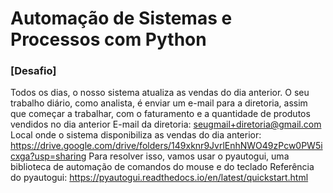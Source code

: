 # Automação de Sistemas e Processos com Python
### [Desafio]
Todos os dias, o nosso sistema atualiza as vendas do dia anterior.
O seu trabalho diário, como analista, é enviar um e-mail para a diretoria, assim que começar a trabalhar, com o faturamento e a quantidade de produtos vendidos no dia anterior
E-mail da diretoria: seugmail+diretoria@gmail.com<br>
Local onde o sistema disponibiliza as vendas do dia anterior: https://drive.google.com/drive/folders/149xknr9JvrlEnhNWO49zPcw0PW5icxga?usp=sharing
Para resolver isso, vamos usar o pyautogui, uma biblioteca de automação de comandos do mouse e do teclado
Referência do pyautogui: https://pyautogui.readthedocs.io/en/latest/quickstart.html
